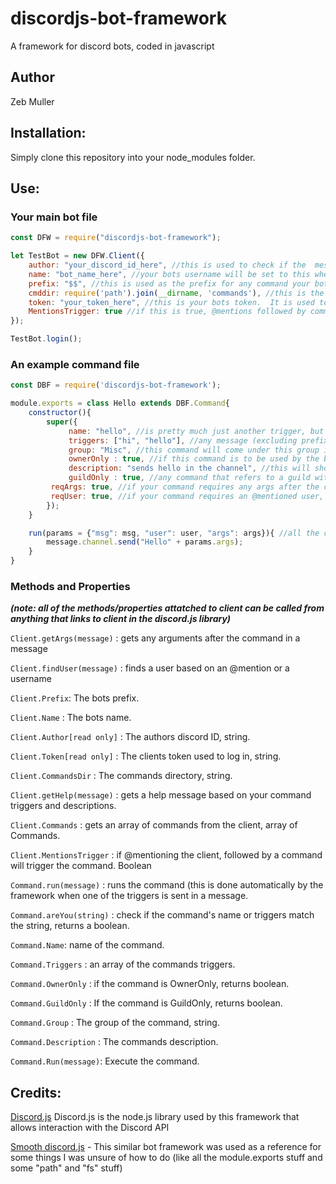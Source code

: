 # discordjs-bot-framework
A framework for discord bots, coded in javascript

## Author
Zeb Muller

## Installation:
Simply clone this repository into your node_modules folder.

## Use:

### Your main bot file
```javascript
const DFW = require("discordjs-bot-framework");

let TestBot = new DFW.Client({
	author: "your_discord_id_here", //this is used to check if the 	message was sent by the bot creator for ownerOnly commands
	name: "bot_name_here", //your bots username will be set to this when it logs in
	prefix: "$$", //this is used as the prefix for any command your bot will respond to.  The bot will also respont to @mentions followed by command triggers.
	cmddir: require('path').join(__dirname, 'commands'), //this is the directory of your command folder.
	token: "your_token_here", //this is your bots token.  It is used to log in as the client, and hence, should not be shared.
	MentionsTrigger: true //if this is true, @mentions followed by commands will trigger said command.
});

TestBot.login();

```

### An example command file
```javascript
const DBF = require('discordjs-bot-framework');

module.exports = class Hello extends DBF.Command{
    constructor(){
        super({
             name: "hello", //is pretty much just another trigger, but can be used filter commands.
             triggers: ["hi", "hello"], //any message (excluding prefix) that will trigger this command.
             group: "Misc", //this command will come under this group in the automatic help message.
             ownerOnly : true, //if this command is to be used by the bot creator only.
             description: "sends hello in the channel", //this will show in the help message
             guildOnly : true, //any command that refers to a guild with the discord.js library will crash if it triggered in a dm channel.  This prevents that
	     reqArgs: true, //if your command requires any args after the command, this will add them as msg parameters
	     reqUser: true, //if your command requires an @mentioned user, this will find them add them as msg parameters
        });
    }

    run(params = {"msg": msg, "user": user, "args": args}){ //all the code for your command goes in here.
        message.channel.send("Hello" + params.args);
    }
}

```

### Methods and Properties

 ***(note: all of the methods/properties attatched to client can be called from anything that links to client in the discord.js library)***

`Client.getArgs(message)` : gets any arguments after the command in a message

`Client.findUser(message)` : finds a user based on an @mention or a username

`Client.Prefix`: The bots prefix.

`Client.Name` : The bots name.

`Client.Author[read only]` : The authors discord ID, string.

`Client.Token[read only]` : The clients token used to log in, string.

`Client.CommandsDir` : The commands directory, string.

`Client.getHelp(message)` : gets a help message based on your command triggers and descriptions.

`Client.Commands` : gets an array of commands from the client, array of Commands.

`Client.MentionsTrigger` : if @mentioning the client, followed by a command will trigger the command.  Boolean

`Command.run(message)` : runs the command (this is done automatically by the framework when one of the triggers is sent in a message.

`Command.areYou(string)` : check if the command's name or triggers match the string, returns a boolean.

`Command.Name`: name of the command.

`Command.Triggers` : an array of the commands triggers.

`Command.OwnerOnly` : if the command is OwnerOnly, returns boolean.

`Command.GuildOnly` : If the command is GuildOnly, returns boolean.

`Command.Group` : The group of the command, string.

`Command.Description` : The commands description.

`Command.Run(message)`: Execute the command.
 
## Credits:

[Discord.js](https://discord.js.org/#/) Discord.js is the node.js library used by this framework that allows interaction with the Discord API

[Smooth discord.js](https://github.com/KyeNormanGill/smooth-discord.js) - This similar bot framework was used as a reference for some things I was unsure of how to do (like all the module.exports stuff and some "path" and "fs" stuff)
